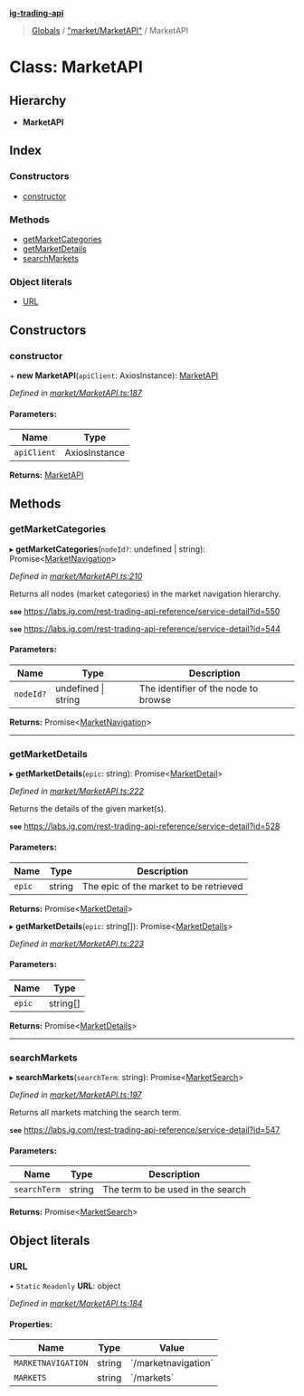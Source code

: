 **[ig-trading-api](../README.md)**

> [Globals](../globals.md) / ["market/MarketAPI"](../modules/_market_marketapi_.md) / MarketAPI

# Class: MarketAPI

## Hierarchy

* **MarketAPI**

## Index

### Constructors

* [constructor](_market_marketapi_.marketapi.md#constructor)

### Methods

* [getMarketCategories](_market_marketapi_.marketapi.md#getmarketcategories)
* [getMarketDetails](_market_marketapi_.marketapi.md#getmarketdetails)
* [searchMarkets](_market_marketapi_.marketapi.md#searchmarkets)

### Object literals

* [URL](_market_marketapi_.marketapi.md#url)

## Constructors

### constructor

\+ **new MarketAPI**(`apiClient`: AxiosInstance): [MarketAPI](_market_marketapi_.marketapi.md)

*Defined in [market/MarketAPI.ts:187](https://github.com/bennycode/ig-trading-api/blob/3c6eaee/src/market/MarketAPI.ts#L187)*

#### Parameters:

Name | Type |
------ | ------ |
`apiClient` | AxiosInstance |

**Returns:** [MarketAPI](_market_marketapi_.marketapi.md)

## Methods

### getMarketCategories

▸ **getMarketCategories**(`nodeId?`: undefined \| string): Promise\<[MarketNavigation](../interfaces/_market_marketapi_.marketnavigation.md)>

*Defined in [market/MarketAPI.ts:210](https://github.com/bennycode/ig-trading-api/blob/3c6eaee/src/market/MarketAPI.ts#L210)*

Returns all nodes (market categories) in the market navigation hierarchy.

**`see`** https://labs.ig.com/rest-trading-api-reference/service-detail?id=550

**`see`** https://labs.ig.com/rest-trading-api-reference/service-detail?id=544

#### Parameters:

Name | Type | Description |
------ | ------ | ------ |
`nodeId?` | undefined \| string | The identifier of the node to browse |

**Returns:** Promise\<[MarketNavigation](../interfaces/_market_marketapi_.marketnavigation.md)>

___

### getMarketDetails

▸ **getMarketDetails**(`epic`: string): Promise\<[MarketDetail](../interfaces/_market_marketapi_.marketdetail.md)>

*Defined in [market/MarketAPI.ts:222](https://github.com/bennycode/ig-trading-api/blob/3c6eaee/src/market/MarketAPI.ts#L222)*

Returns the details of the given market(s).

**`see`** https://labs.ig.com/rest-trading-api-reference/service-detail?id=528

#### Parameters:

Name | Type | Description |
------ | ------ | ------ |
`epic` | string | The epic of the market to be retrieved |

**Returns:** Promise\<[MarketDetail](../interfaces/_market_marketapi_.marketdetail.md)>

▸ **getMarketDetails**(`epic`: string[]): Promise\<[MarketDetails](../modules/_market_marketapi_.md#marketdetails)>

*Defined in [market/MarketAPI.ts:223](https://github.com/bennycode/ig-trading-api/blob/3c6eaee/src/market/MarketAPI.ts#L223)*

#### Parameters:

Name | Type |
------ | ------ |
`epic` | string[] |

**Returns:** Promise\<[MarketDetails](../modules/_market_marketapi_.md#marketdetails)>

___

### searchMarkets

▸ **searchMarkets**(`searchTerm`: string): Promise\<[MarketSearch](../interfaces/_market_marketapi_.marketsearch.md)>

*Defined in [market/MarketAPI.ts:197](https://github.com/bennycode/ig-trading-api/blob/3c6eaee/src/market/MarketAPI.ts#L197)*

Returns all markets matching the search term.

**`see`** https://labs.ig.com/rest-trading-api-reference/service-detail?id=547

#### Parameters:

Name | Type | Description |
------ | ------ | ------ |
`searchTerm` | string | The term to be used in the search |

**Returns:** Promise\<[MarketSearch](../interfaces/_market_marketapi_.marketsearch.md)>

## Object literals

### URL

▪ `Static` `Readonly` **URL**: object

*Defined in [market/MarketAPI.ts:184](https://github.com/bennycode/ig-trading-api/blob/3c6eaee/src/market/MarketAPI.ts#L184)*

#### Properties:

Name | Type | Value |
------ | ------ | ------ |
`MARKETNAVIGATION` | string | \`/marketnavigation\` |
`MARKETS` | string | \`/markets\` |
